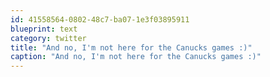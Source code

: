 ```yaml
---
id: 41558564-0802-48c7-ba07-1e3f03895911
blueprint: text
category: twitter
title: "And no, I'm not here for the Canucks games :)"
caption: "And no, I'm not here for the Canucks games :)"
---
```


